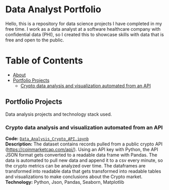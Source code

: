 # Data Analyst Portfolio

Hello, this is a repository for data science projects I have completed in my free time. I work as a data analyst at a software healthcare company with confidential data (PHI), so I created this to showcase skills with data that is free and open to the public.
<br>

# Table of Contents
- [About](#about)
- [Portfolio Projects](#portfolio-projects)
	+ [Crypto data analysis and visualization automated from an API](#Crypto-data-analysis-and-visualization-automated-from-an-API)

## Portfolio Projects
Data analysis projects and technology stack used.

### Crypto data analysis and visualization automated from an API
**Code:** [`Data_Analysis_Crypto_API.ipynb`]([https://github.com/sophielindsay/Data-Analyst-Portfolio/blob/main/Data_Analysis_Crypto_API.ipynb])   
**Description:** The dataset contains records pulled from a public crypto API (https://coinmarketcap.com/api/). Using an API key with Python, the API JSON format gets converted to a readable data frame with Pandas. The data is automated to pull new data and append it to a csv every minute, so the crypto metrics can be analyzed over time. The dataframes are transformed into readable data that gets transformed into readable tables and visualizations to make conclusions about the Crypto market.<br>
**Technology:** Python, Json, Pandas, Seaborn, Matplotlib 
